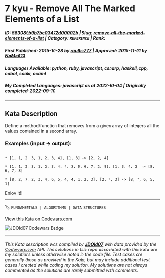 # 7 kyu - Remove All The Marked Elements of a List

##### **ID**: [563089b9b7be03472d00002b](https://www.codewars.com/kata/563089b9b7be03472d00002b) | **Slug**: [remove-all-the-marked-elements-of-a-list](https://www.codewars.com/kata/563089b9b7be03472d00002b) | **Category**: `REFERENCE` | **Rank**: <span style="color:white">7 kyu</span>

##### **First Published**: 2015-10-28 ***by*** [raulbc777](https://www.codewars.com/users/raulbc777) | **Approved**: 2015-11-01 ***by*** [NaMe613](https://www.codewars.com/users/NaMe613)

##### **Languages Available**: python, ruby, javascript, csharp, haskell, cpp, cobol, scala, ocaml

##### **My Completed Languages**: javascript ***as at*** 2022-10-04 | **Originally completed**: 2022-09-10

---

## Kata Description


Define a method/function that removes from a given array of integers all the values contained in a second array.



### Examples (input -> output):

```

* [1, 1, 2, 3, 1, 2, 3, 4], [1, 3] -> [2, 2, 4]

* [1, 1, 2, 3, 1, 2, 3, 4, 4, 3, 5, 6, 7, 2, 8], [1, 3, 4, 2] -> [5, 6, 7, 8]

* [8, 2, 7, 2, 3, 4, 6, 5, 4, 4, 1, 2, 3], [2, 4, 3] -> [8, 7, 6, 5, 1]

```

Enjoy it!!





---


🏷 `FUNDAMENTALS | ALGORITHMS | DATA STRUCTURES`


[View this Kata on Codewars.com](https://www.codewars.com/kata/563089b9b7be03472d00002b)

![](https://www.codewars.com/users/jdold07/badges/large "JDOld07 Codewars Badge")

---

###### *This Kata description was compiled by [**JDOld07**](https://tpstech.dev) with data provided by the [Codewars.com](https://www.codewars.com) API.  The solutions in this repo associated with this kata are my solutions unless otherwise noted in the code file.  Test cases are generally those as provided in the Kata, but may include additional test cases I created while coding my solution.  My solutions are not always commented as the solutions are rarely submitted with comments.*
